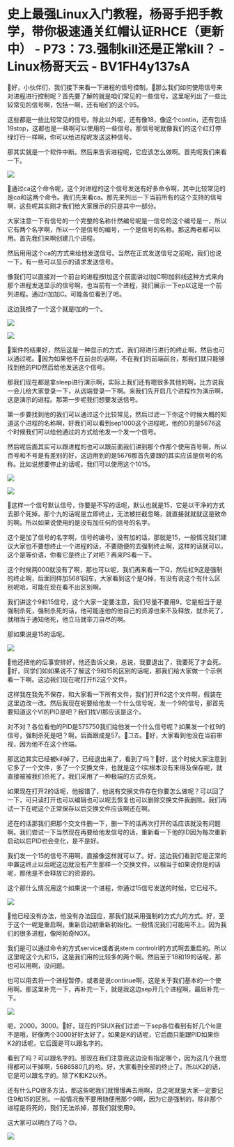 # 史上最强Linux入门教程，杨哥手把手教学，带你极速通关红帽认证RHCE（更新中） - P73：73.强制kill还是正常kill？ - Linux杨哥天云 - BV1FH4y137sA

🎼好，小伙伴们，我们接下来看一下进程的信号控制。🎼那么我们如何使用信号来对进程进行控制呢？首先要了解的就是咱们常见的一些信号。这里呢列出了一些比较常见的信号啊，包括一啊，还有咱们的这个95。

这些都是一些比较常见的信号。除此以外呢，还有像18，像这个contin，还有包括19stop，这都也是一些啊可以使用的一些信号。那信号呢就像我们的这个红灯停绿灯行一样啊，你可以给进程呢发送这种信号。

那其实就是一个软件中断。然后来告诉进程呢，它应该怎么做啊。首先呢我们来看一下。

![](img/326d2bd19177495b832d8dae23f8413d_1.png)

🎼通过ca这个命令呢，这个对进程的这个信号发送有好多命令啊，其中比较常见的是ca和这两个命令。我们先来看ca。那先来列出一下当前所有的这个支持的信号啊，这些呢其实刚才我们给大家展示的只是其中一部分。

大家注意一下有信号的一个完整的名称什然编号呢是一信号的这个编号是一，所以它有两个名字啊，所以一个是信号的编号，一个是信号的名称。那这两者都可以用。首先我们来啊创建几个进程。

然后用用这个ca的方式来给他发送信号。当然在正式发送信号之前呢，我们也说一下，有一些可以显示的请求发送信号。

像我们可以直接对一个前台的进程按l加这个前面讲过l加C啊l加斜线这种方式来向那个进程发送显示的信号啊，也当前有一个进程，我们展示一下ep以这是一个前列进程。通过rl加加C。可能各位看到了哈。

这边我按了一个这个就是l加的一个。

![](img/326d2bd19177495b832d8dae23f8413d_3.png)

![](img/326d2bd19177495b832d8dae23f8413d_4.png)

🎼案件的结果好，然后这是一种显示的方式，我们将进行进行的终止啊，然后也可以通过呢。🎼因为如果他不在前台的话啊，不在我们的前端前台，那我们就只能够找到他的PID然后给他发送这个信号。

那我们现在都是拿sleep进行演示啊，实际上我们还有嗯很多其他的啊，比方说我一会儿给大家登录一下，从远端登录一下啊。来我们先开启几个进程作为演示啊，这是演示的进程。那第一步呢我们想要发送信号。

第一步要找到他的我们可以通过这个比较常见，然后过滤一下你这个时候大概的知道这个进程的名称啊，好我们可以看到sep1000这个进程呢，他的D的是5676这个时候我们可以给他通过的方式给他发一个发一个信号。

然后呢后面其实可以跟进程的也可以跟前面我们讲到那个作那个使用百号啊，所以百号和不号是有差别的好，这边用到的是5676那首先要跟的其实应该是信号的名称。比如说想要停止的话呢，我们可以使用这个1015。



![](img/326d2bd19177495b832d8dae23f8413d_6.png)

![](img/326d2bd19177495b832d8dae23f8413d_7.png)

🎼这样一个信号默认信号，你要是不写的话呢，默认也就是15，它是以干净的方式去那个死掉。那个九的话呢是立即终止，无法被拦截忽略，就直接就就就这是致命的啊。所以如果说使用的是没有加任何的信号的名字。

这个是加了信号的名字啊，信号的编号，没有加的话，那就是15，一般情况我们建议大家也不要想终止一个进程的话，不要随便的去强制终止啊，这样的话就可以，这个是等价语，你看它是终止了对吧？再来PS看一下。

这个时候两000就没有了啊，那也可以呢，我们再来看一下Q，然后杠9这是强制的终止啊，后面同样加5681回车，大家看到这个是Q掉，有没有说这个有什么区别呢哈，可能在现在看不出区别啊。

我们讲这个9和15信号，这个大家一定要注意，我们尽量不要用9，它是相当于是强制杀死，强制杀死的话，他可能连他的他自己的资源也来不及释放，就杀死了，就相当于通知他死，他立马就举刀自尽的啊。

那如果说是15的话呢。

![](img/326d2bd19177495b832d8dae23f8413d_9.png)

🎼他还把他的后事安排好，他还告诉父亲，总说，我要退出了，我要死了才会死。🎼好，同学们如如果说不了解这个9和15的区别的话呢，那我们给大家做一个示例看一下啊。这边我们现在呢打开fi2这个文件。

这样我在我先不保存，和大家看一下所有文件，我们打开fi2这个文件啊，假装在这里边改一改。然后我现在呢要给他发一个什么信号呢，发一个9的信号，那首先要知道这个VI的PID是吧？我们找VI那应该是这个。

对不对？各位看他的PID是575750我们给他发一个什么信号呢？如果发一个杠9的信号，强制杀死是吧？啊，后面跟成是57。🎼그죠。🎼好，大家看到他没在当前审视，因为他不在这个终端。

那这边其实已经被kill掉了，已经退出来了，看到了吗？🎼好，这个时候大家注意到它多了一个文件，多了一个交换文件，也就是这个I实根本没有来得及保存呢，就直接被被我们杀死了。我们采用了一种极端的方式杀死。

如果现在打开2的话呢，他报错了，他说有交换文件存在你要怎么做呢？可以回了一下，可只读打开也可以编辑也可以呢去恢复也可以删除交换文件我删除。我们再试一下在呢这个正常保存以后交换文件应该啊还在啊。

还在的话那我们把那个交文件删一下，删一下的话再次打开的话应该就没有问题啊。我们尝试一下当然现在再要给他发信号的话，重新看一下他的ID因为每次重新启动以后PID也会变化，是不是好。

我们发一个15的信号不用啊，直接像这样就可以了。好，这边我们看到它是正常的中置这终止以后呢这边就没有产生那样一个交换文件。以相当于如果说你是的话呢，那他是不会释放它的资源的。

这个那什么情况用这个如果说一个进程，你通过15信号发送的时候，它已经不。

![](img/326d2bd19177495b832d8dae23f8413d_11.png)

🎼他已经没有办法，他没有办法回应，那我们就采用强制的方式九的方式。好，至于这个一呢是重启啊，重新启动初重新初始化。一般情况我们可能用不上。因为我们的很多进程，像阿帕奇NGX。

我们是可以通过命令的方式service或者说stem controlrl的方式啊去重启的。所以这里呢这个九和15，这是我们用的比较多的两个啊。然后至于18和19的话呢，那也可以用啊，没问题。

也可以用去将一个进程暂停，或者是说continue啊，这是关于我们基本的一个使用啊。那这里补充一下，再补充一下，就是我这边sep开几个进程啊，最后补充一下。



![](img/326d2bd19177495b832d8dae23f8413d_13.png)

呃，2000。3000。🎼好，现在的PSIUX我们过滤一下sep各位看到有好几个le是不是哦，好像两个3000好好太好了。如果是K的话呢，它后面只能跟PID如果你K2的话呢，它后面是可以跟名字的。

看到了吗？可以跟名字的。那现在我们注意我这边没有指定哪个，因为这几个我觉得都可以干掉啊，5686580几的哈。好，大家看到全部的终止了。所以K2的话，它是可以跟名字的。除了K和K2以外。

还有什么PQ很多方法，那这些呢我们就慢慢再去用啊，总之呢就是大家一定要记住9和15的区别。一般情况我不要用随便用那个9啊，因为它是强制的，除非那个进程是将死的，我们无法杀掉，那我们就使用9。

这大家可以明白了吗？😊。

![](img/326d2bd19177495b832d8dae23f8413d_15.png)